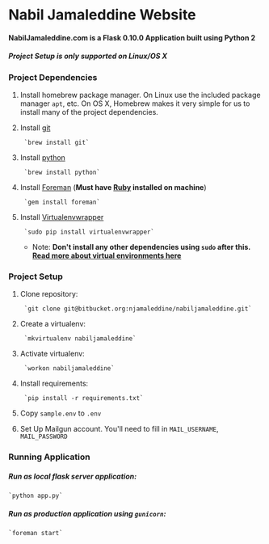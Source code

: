 # Nabil Jamaleddine Website

#### NabilJamaleddine.com is a Flask 0.10.0 Application built using Python 2

##### Project Setup is only supported on Linux/OS X


### Project Dependencies
1. Install homebrew package manager. On Linux use the included package manager `apt`, etc.
On OS X, Homebrew makes it very simple for us to install many of the project dependencies.

2. Install [git](https://git-scm.com/)

        `brew install git`

3. Install [python](https://www.python.org/)

        `brew install python`

4. Install [Foreman](http://ddollar.github.io/foreman/) (**Must have [Ruby](https://www.ruby-lang.org/en/) installed on machine**)

        `gem install foreman`

5. Install [Virtualenvwrapper](https://virtualenvwrapper.readthedocs.org/en/latest/index.html)

        `sudo pip install virtualenvwrapper`

    * Note: **Don't install any other dependencies using `sudo` after this. [Read more about virtual environments here](http://docs.python-guide.org/en/latest/dev/virtualenvs/)**

### Project Setup
1. Clone repository:

        `git clone git@bitbucket.org:njamaleddine/nabiljamaleddine.git`

2. Create a virtualenv:

        `mkvirtualenv nabiljamaleddine`

3. Activate virtualenv:

        `workon nabiljamaleddine`

4. Install requirements:

        `pip install -r requirements.txt`

5. Copy `sample.env` to `.env`

6. Set Up Mailgun account. You'll need to fill in `MAIL_USERNAME`, `MAIL_PASSWORD`

### Running Application
##### Run as local flask server application:
    `python app.py`

##### Run as production application using `gunicorn`:
    `foreman start`
